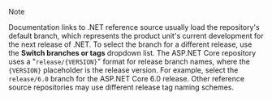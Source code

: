 > [!NOTE]
> Documentation links to .NET reference source usually load the repository's default branch, which represents the product unit's current development for the next release of .NET. To select the branch for a different release, use the **Switch branches or tags** dropdown list. The ASP.NET Core repository uses a "`release/{VERSION}`" format for release branch names, where the `{VERSION}` placeholder is the release version. For example, select the `release/6.0` branch for the ASP.NET Core 6.0 release. Other reference source repositories may use different release tag naming schemes.

